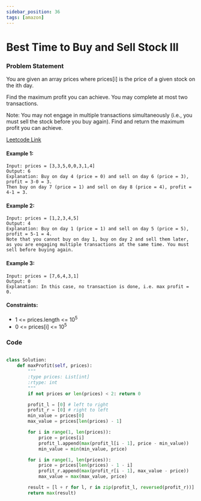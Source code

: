 ```yaml
---
sidebar_position: 36
tags: [amazon]
---
```


# Best Time to Buy and Sell Stock III

### Problem Statement

You are given an array prices where prices[i] is the price of a given stock on the ith day.

Find the maximum profit you can achieve. You may complete at most two transactions.

Note: You may not engage in multiple transactions simultaneously (i.e., you must sell the stock before you buy again).
Find and return the maximum profit you can achieve.

[Leetcode Link](https://leetcode.com/problems/best-time-to-buy-and-sell-stock-iii/)

#### Example 1:

```
Input: prices = [3,3,5,0,0,3,1,4]
Output: 6
Explanation: Buy on day 4 (price = 0) and sell on day 6 (price = 3), profit = 3-0 = 3.
Then buy on day 7 (price = 1) and sell on day 8 (price = 4), profit = 4-1 = 3.
```

#### Example 2:

```
Input: prices = [1,2,3,4,5]
Output: 4
Explanation: Buy on day 1 (price = 1) and sell on day 5 (price = 5), profit = 5-1 = 4.
Note that you cannot buy on day 1, buy on day 2 and sell them later, as you are engaging multiple transactions at the same time. You must sell before buying again.
```

#### Example 3:

```
Input: prices = [7,6,4,3,1]
Output: 0
Explanation: In this case, no transaction is done, i.e. max profit = 0.
```

#### Constraints:

- 1 <= prices.length <= 10<sup>5</sup>
- 0 <= prices[i] <= 10<sup>5</sup>

### Code

```python title="Python Code"

class Solution:
    def maxProfit(self, prices):
        """
        :type prices: List[int]
        :rtype: int
        """
        if not prices or len(prices) < 2: return 0

        profit_l = [0] # left to right
        profit_r = [0] # right to left
        min_value = prices[0]
        max_value = prices[len(prices) - 1]

        for i in range(1, len(prices)):
            price = prices[i]
            profit_l.append(max(profit_l[i - 1], price - min_value))
            min_value = min(min_value, price)

        for i in range(1, len(prices)):
            price = prices[len(prices) - 1 - i]
            profit_r.append(max(profit_r[i - 1], max_value - price))
            max_value = max(max_value, price)

        result = [l + r for l, r in zip(profit_l, reversed(profit_r))]
        return max(result)

```

